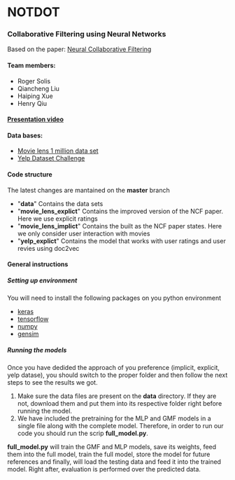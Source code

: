 # NOTDOT

### Collaborative Filtering using Neural Networks
Based on the paper: [Neural Collaborative Filtering][1]

#### Team members:

* Roger Solis
* Qiancheng Liu
* Haiping Xue
* Henry Qiu

#### [Presentation video][2]

#### Data bases:
* [Movie lens 1 million data set][3]
* [Yelp Dataset Challenge][4]

#### Code structure
The latest changes are mantained on the **master** branch
* "**data**" Contains the data sets
* "**movie_lens_explict**"	Contains the improved version of the NCF paper. Here we use explicit ratings
* "**movie_lens_implict**"	Contains the built as the NCF paper states. Here we only consider user interaction with movies
* "**yelp_explict**" Contains the model that works with user ratings and user revies using doc2vec


#### General instructions

##### Setting up environment
You will need to install the following packages on you python environment
* [keras][5]
* [tensorflow][6]
* [numpy][7]
* [gensim][8]

##### Running the models
Once you have dedided the approach of you preference (implicit, explicit, yelp datase), you should switch to the proper folder and then follow the next steps to see the results we got.
1. Make sure the data files are present on the **data** directory. If they are not, download them and put them into its respective folder right before running the model.
2. We have included the pretraining for the MLP and GMF models in a single file  along with the complete model. Therefore, in order to run our code you should run the scrip  **full_model.py**. 
 
 
**full_model.py** will train the GMF and MLP models, save its weights, feed them into the full model, train the full model, store the model for future references and finally, will load the testing data and feed it into the trained model. Right after, evaluation is performed over the predicted data.

[1]: http://www.comp.nus.edu.sg/~xiangnan/papers/ncf.pdf "NCF"
[2]: https://www.youtube.com/watch?v=R9N8Xw3kvG8 "Video"
[3]: https://grouplens.org/datasets/movielens/1m "Movie Lens"
[4]: https://drive.google.com/file/d/0B2y8ruyUvZyASm9QU0xTM2tRSUU/view?usp=sharing "Yelp"
[5]: https://keras.io/ "Keras"
[6]: https://www.tensorflow.org/ "Tensorflow"
[7]: http://www.numpy.org/ "numpy"
[8]: https://radimrehurek.com/gensim/ "gensim"
